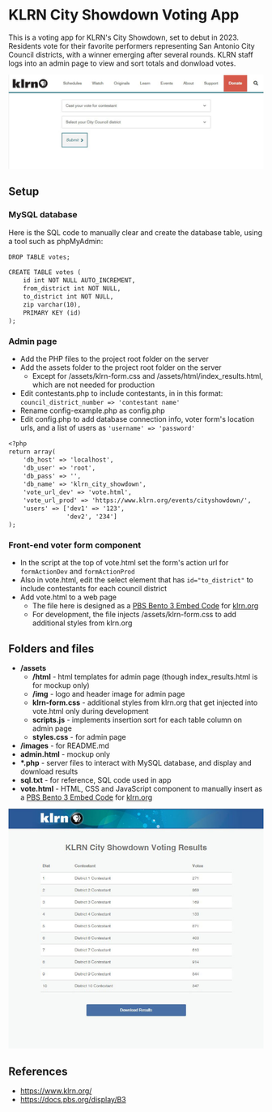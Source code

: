 # KLRN City Showdown Voting App

This is a voting app for KLRN's City Showdown, set to debut in 2023. Residents vote for their favorite performers representing San Antonio City Council districts, with a winner emerging after several rounds. KLRN staff logs into an admin page to view and sort totals and donwload votes.

![KLRN.org home page](images/vote.jpg)

## Setup

### MySQL database

Here is the SQL code to manually clear and create the database table, using a tool such as phpMyAdmin:

```
DROP TABLE votes;
```

```
CREATE TABLE votes (
    id int NOT NULL AUTO_INCREMENT,
    from_district int NOT NULL,
    to_district int NOT NULL,
    zip varchar(10),
    PRIMARY KEY (id)
);
```

### Admin page

- Add the PHP files to the project root folder on the server
- Add the assets folder to the project root folder on the server
  - Except for /assets/klrn-form.css and /assets/html/index_results.html, which are not needed for production
- Edit contestants.php to include contestants, in in this format: `council_district_number => 'contestant name'`
- Rename config-example.php as config.php
- Edit config.php to add database connection info, voter form's location urls, and a list of users as `'username' => 'password'`

```
<?php
return array(
    'db_host' => 'localhost',
    'db_user' => 'root',
    'db_pass' => '',
    'db_name' => 'klrn_city_showdown',
    'vote_url_dev' => 'vote.html',
    'vote_url_prod' => 'https://www.klrn.org/events/cityshowdown/',
    'users' => ['dev1' => '123',
                'dev2', '234']
);
```

### Front-end voter form component

- In the script at the top of vote.html set the form's action url for `formActionDev` and `formActionProd`
- Also in vote.html, edit the select element that has `id="to_district"` to include contestants for each council district
- Add vote.html to a web page
  - The file here is designed as a [PBS Bento 3 Embed Code](https://docs.pbs.org/display/B3/Embed) for [klrn.org](https://www.klrn.org/)
  - For development, the file injects /assets/klrn-form.css to add additional styles from klrn.org

## Folders and files

- **/assets**
  - **/html** - html templates for admin page (though index_results.html is for mockup only)
  - **/img** - logo and header image for admin page
  - **klrn-form.css** - additional styles from klrn.org that get injected into vote.html only during development
  - **scripts.js** - implements insertion sort for each table column on admin page
  - **styles.css** - for admin page
- **/images** - for README.md
- **admin.html** - mockup only
- **\*.php** - server files to interact with MySQL database, and display and download results
- **sql.txt** - for reference, SQL code used in app
- **vote.html** - HTML, CSS and JavaScript component to manually insert as a [PBS Bento 3 Embed Code](https://docs.pbs.org/display/B3/Embed) for [klrn.org](https://www.klrn.org/)

![KLRN.org home page](images/results.jpg)

## References

- https://www.klrn.org/
- https://docs.pbs.org/display/B3
